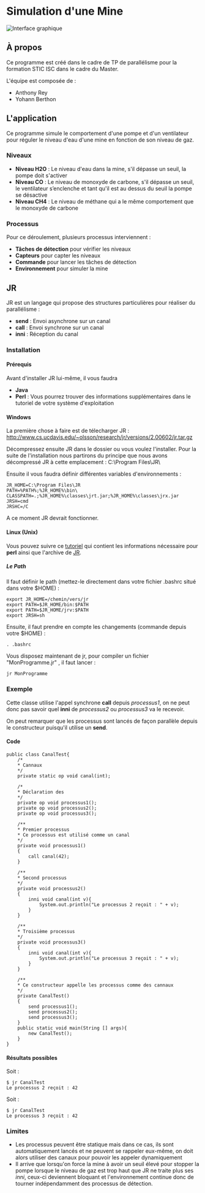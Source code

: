 # Simulation d'une Mine

![Interface graphique](http://i.imgur.com/n1qPWH1.png)

## À propos
Ce programme est créé dans le cadre de TP de parallélisme pour la formation STIC ISC dans le cadre du Master.

L'équipe est composée de :

* Anthony Rey
* Yohann Berthon

## L'application
Ce programme simule le comportement d'une pompe et d'un ventilateur pour réguler le niveau d'eau d'une mine en fonction de son niveau de gaz.

### Niveaux

* __Niveau H2O__ : Le niveau d'eau dans la mine, s'il dépasse un seuil, la pompe doit s'activer
* __Niveau CO__ : Le niveau de monoxyde de carbone, s'il dépasse un seuil, le ventilateur s’enclenche et tant qu'il est au dessus du seuil la pompe se désactive
* __Niveau CH4__ : Le niveau de méthane qui a le même comportement que le monoxyde de carbone

### Processus
Pour ce déroulement, plusieurs processus interviennent :

* __Tâches de détection__ pour vérifier les niveaux
* __Capteurs__ pour capter les niveaux
* __Commande__ pour lancer les tâches de détection
* __Environnement__ pour simuler la mine

## JR

JR est un langage qui propose des structures particulières pour réaliser du parallélisme :

* __send__ : Envoi asynchrone sur un canal
* __call__ : Envoi synchrone sur un canal
* __inni__ : Réception du canal

### Installation

#### Prérequis
Avant d'installer JR lui-même, il vous faudra

* __Java__
* __Perl__ : Vous pourrez trouver des informations supplémentaires dans le tutoriel de votre système d'exploitation

#### Windows

La première chose à faire est de télecharger JR : http://www.cs.ucdavis.edu/~olsson/research/jr/versions/2.00602/jr.tar.gz

Décompressez ensuite JR dans le dossier ou vous voulez l'installer. Pour la suite de l'installation nous partirons du principe que nous avons décompressé JR à cette emplacement : C:\Program Files\JR\

Ensuite il vous faudra définir différentes variables d'environnements :

	JR_HOME=C:\Program Files\JR
	PATH=%PATH%;%JR_HOME%\bin\
	CLASSPATH=.;%JR_HOME%\classes\jrt.jar;%JR_HOME%\classes\jrx.jar
	JRSH=cmd
	JRSHC=/C

A ce moment JR devrait fonctionner.

#### Linux (Unix)

Vous pouvez suivre ce [tutoriel](http://www.cs.ucdavis.edu/~olsson/research/jr/versions/2.00605/install.html "Tutoriel d'installation JR (en)") qui contient les informations nécessaire pour __perl__ ainsi que l'archive de [JR](http://www.cs.ucdavis.edu/~olsson/research/jr/versions/2.00605/jr.tar.gz "Archive JR").

##### Le Path

Il faut définir le path (mettez-le directement dans votre fichier .bashrc situé dans votre $HOME) :

	export JR_HOME=/chemin/vers/jr
	export PATH=$JR_HOME/bin:$PATH
	export PATH=$JR_HOME/jrv:$PATH
	export JRSH=sh

Ensuite, il faut prendre en compte les changements (commande depuis votre $HOME) :

	. .bashrc

Vous disposez maintenant de jr, pour compiler un fichier "MonProgramme.jr" , il faut lancer :

	jr MonProgramme

### Exemple
Cette classe utilise l'appel synchrone __call__ depuis _processus1_, on ne peut donc pas savoir quel __inni__ de _processus2_ ou _processus3_ va le recevoir.

On peut remarquer que les processus sont lancés de façon parallèle depuis le constructeur puisqu'il utilise un __send__.

#### Code

	public class CanalTest{
		/*
		* Cannaux
		*/
		private static op void canal(int);

		/*
		* Déclaration des
		*/
		private op void processus1();
		private op void processus2();
		private op void processus3();
		
		/**
		* Premier processus
		* Ce processus est utilisé comme un canal
		*/
		private void processus1()
		{
			call canal(42);
		}
		
		/**
		* Second processus
		*/
		private void processus2()
		{
			inni void canal(int v){
				System.out.println("Le processus 2 reçoit : " + v);
			}
		}
		
		/**
		* Troisième processus
		*/
		private void processus3()
		{
			inni void canal(int v){
				System.out.println("Le processus 3 reçoit : " + v);
			}
		}
		
		/**
		* Ce constructeur appelle les processus comme des cannaux
		*/
		private CanalTest()
		{
			send processus1();
			send processus2();
			send processus3();
		}
		public static void main(String [] args){
			new CanalTest();
		}
	}

#### Résultats possibles

Soit :

	$ jr CanalTest
	Le processus 2 reçoit : 42

Soit :

	$ jr CanalTest
	Le processus 3 reçoit : 42

### Limites

* Les processus peuvent être statique mais dans ce cas, ils sont automatiquement lancés et ne peuvent se rappeler eux-même, on doit alors utiliser des canaux pour pouvoir les appeler dynamiquement
* Il arrive que lorsqu'on force la mine à avoir un seuil élevé pour stopper la pompe lorsque le niveau de gaz est trop haut que JR ne traite plus ses _inni_, ceux-ci deviennent bloquant et l'environnement continue donc de tourner indépendamment des processus de détection.

